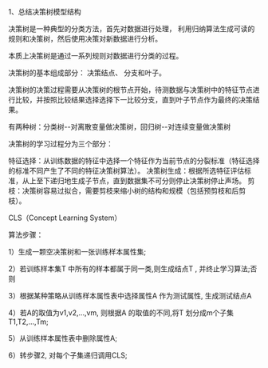 1、总结决策树模型结构

决策树是一种典型的分类方法，首先对数据进行处理， 利用归纳算法生成可读的规则和决策树，然后使用决策对新数据进行分析。

本质上决策树是通过一系列规则对数据进行分类的过程。

决策树的基本组成部分： 决策结点、 分支和叶子。

决策树的决策过程需要从决策树的根节点开始，待测数据与决策树中的特征节点进行比较，并按照比较结果选择选择下一比较分支，直到叶子节点作为最终的决策结果。

有两种树：分类树--对离散变量做决策树，回归树--对连续变量做决策树

决策树的学习过程分为三个部分：

特征选择：从训练数据的特征中选择一个特征作为当前节点的分裂标准（特征选择的标准不同产生了不同的特征决策树算法）。
决策树生成：根据所选特征评估标准，从上至下递归地生成子节点，直到数据集不可分则停止决策树停止声场。
剪枝：决策树容易过拟合，需要剪枝来缩小树的结构和规模（包括预剪枝和后剪枝）。

CLS（Concept Learning System） 

算法步骤：

1）生成一颗空决策树和一张训练样本属性集;

2）若训练样本集T 中所有的样本都属于同一类,则生成结点T , 并终止学习算法;否则

3）根据某种策略从训练样本属性表中选择属性A 作为测试属性, 生成测试结点A

4）若A的取值为v1,v2,…,vm, 则根据A 的取值的不同,将T 划分成m个子集T1,T2,…,Tm;

5）从训练样本属性表中删除属性A;

6）转步骤2, 对每个子集递归调用CLS;
